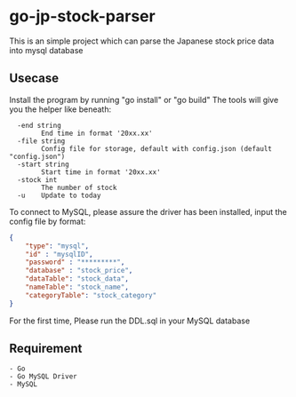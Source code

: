 # go-jp-stock-parser
This is an simple project which can parse the Japanese stock price data into mysql database
## Usecase
Install the program by running "go install" or "go build" 
The tools will give you the helper like beneath:

``` 
  -end string
        End time in format '20xx.xx'
  -file string
        Config file for storage, default with config.json (default "config.json")
  -start string
        Start time in format '20xx.xx'
  -stock int
        The number of stock 
  -u    Update to today
```

To connect to MySQL, please assure the driver has been installed, input the config file
by format:

``` json
{
    "type": "mysql",
    "id" : "mysqlID",
    "password" : "*********",
    "database" : "stock_price",
    "dataTable": "stock_data",
    "nameTable": "stock_name",
    "categoryTable": "stock_category"
}
```

For the first time, Please run the DDL.sql in your MySQL database

## Requirement 
    - Go
    - Go MySQL Driver
    - MySQL
